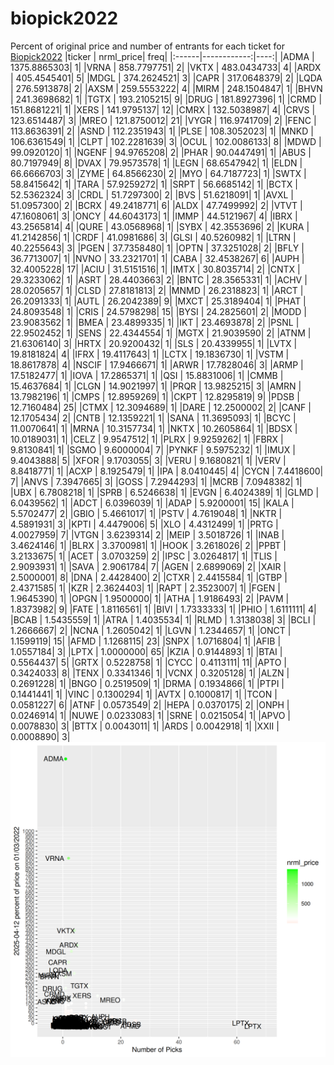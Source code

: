 # biopick2022
Percent of original price and number of entrants for each ticket for [Biopick2022](https://twitter.com/hashtag/Biopick2022)
|ticker |   nrml_price| freq|
|:------|------------:|----:|
|ADMA   | 1375.8865303|    1|
|VRNA   |  858.7797751|    2|
|VKTX   |  483.0434733|    4|
|ARDX   |  405.4545401|    5|
|MDGL   |  374.2624521|    3|
|CAPR   |  317.0648379|    2|
|LQDA   |  276.5913878|    2|
|AXSM   |  259.5553222|    4|
|MIRM   |  248.1504847|    1|
|BHVN   |  241.3698682|    1|
|TGTX   |  193.2105215|    9|
|DRUG   |  181.8927396|    1|
|CRMD   |  151.8681221|    1|
|XERS   |  141.9795137|   12|
|CMRX   |  132.5038987|    4|
|CRVS   |  123.6514487|    3|
|MREO   |  121.8750012|   21|
|VYGR   |  116.9741709|    2|
|FENC   |  113.8636391|    2|
|ASND   |  112.2351943|    1|
|PLSE   |  108.3052023|    1|
|MNKD   |  106.6361549|    1|
|CLPT   |  102.2281639|    3|
|OCUL   |  102.0086133|    8|
|MDWD   |   99.0920120|    1|
|NGENF  |   94.9765208|    2|
|PHAR   |   90.0447491|    1|
|ABUS   |   80.7197949|    8|
|DVAX   |   79.9573578|    1|
|LEGN   |   68.6547942|    1|
|ELDN   |   66.6666703|    3|
|ZYME   |   64.8566230|    2|
|MYO    |   64.7187723|    1|
|SWTX   |   58.8415642|    1|
|TARA   |   57.9259272|    1|
|SRPT   |   56.6685142|    1|
|BCTX   |   52.5362324|    3|
|CRDL   |   51.7297300|    2|
|BVS    |   51.6218091|    1|
|AVXL   |   51.0957300|    2|
|BCRX   |   49.2418771|    6|
|ALDX   |   47.7499992|    2|
|VTVT   |   47.1608061|    3|
|ONCY   |   44.6043173|    1|
|IMMP   |   44.5121967|    4|
|IBRX   |   43.2565814|    4|
|QURE   |   43.0568968|    1|
|SYBX   |   42.3553696|    2|
|KURA   |   41.2142856|    1|
|CRDF   |   41.0981686|    3|
|GLSI   |   40.5260982|    1|
|LTRN   |   40.2255643|    3|
|PGEN   |   37.7358480|    1|
|OPTN   |   37.3251028|    2|
|BFLY   |   36.7713007|    1|
|NVNO   |   33.2321701|    1|
|CABA   |   32.4538267|    6|
|AUPH   |   32.4005228|   17|
|ACIU   |   31.5151516|    1|
|IMTX   |   30.8035714|    2|
|CNTX   |   29.3233062|    1|
|ASRT   |   28.4403663|    2|
|BNTC   |   28.3565331|    1|
|ACHV   |   28.0205657|    1|
|CLSD   |   27.8181813|    2|
|MNMD   |   26.2318823|    1|
|ARCT   |   26.2091333|    1|
|AUTL   |   26.2042389|    9|
|MXCT   |   25.3189404|    1|
|PHAT   |   24.8093548|    1|
|CRIS   |   24.5798298|   15|
|BYSI   |   24.2825601|    2|
|MODD   |   23.9083562|    1|
|BMEA   |   23.4899335|    1|
|IKT    |   23.4693878|    2|
|PSNL   |   22.9502452|    1|
|SENS   |   22.4344554|    1|
|MGTX   |   21.9039590|    2|
|ATNM   |   21.6306140|    3|
|HRTX   |   20.9200432|    1|
|SLS    |   20.4339955|    1|
|LVTX   |   19.8181824|    4|
|IFRX   |   19.4117643|    1|
|LCTX   |   19.1836730|    1|
|VSTM   |   18.8617878|    4|
|NSCIF  |   17.9466671|    1|
|ARWR   |   17.7828046|    3|
|ARMP   |   17.5182477|    1|
|IOVA   |   17.2865371|    1|
|QSI    |   15.8831006|    1|
|CMMB   |   15.4637684|    1|
|CLGN   |   14.9021997|    1|
|PRQR   |   13.9825215|    3|
|AMRN   |   13.7982196|    1|
|CMPS   |   12.8959269|    1|
|CKPT   |   12.8295819|    9|
|PDSB   |   12.7160484|   25|
|CTMX   |   12.3094689|    1|
|DARE   |   12.2500002|    2|
|CANF   |   12.1705434|    2|
|CNTB   |   12.1359221|    1|
|SANA   |   11.3695093|    1|
|BCYC   |   11.0070641|    1|
|MRNA   |   10.3157734|    1|
|NKTX   |   10.2605864|    1|
|BDSX   |   10.0189031|    1|
|CELZ   |    9.9547512|    1|
|PLRX   |    9.9259262|    1|
|FBRX   |    9.8130841|    1|
|SGMO   |    9.6000004|    7|
|PYNKF  |    9.5975232|    1|
|IMUX   |    9.4043888|    5|
|XFOR   |    9.1703055|    3|
|VERU   |    9.1680821|    1|
|VERV   |    8.8418771|    1|
|ACXP   |    8.1925479|    1|
|IPA    |    8.0410445|    4|
|CYCN   |    7.4418600|    7|
|ANVS   |    7.3947665|    3|
|GOSS   |    7.2944293|    1|
|MCRB   |    7.0948382|    1|
|UBX    |    6.7808218|    1|
|SPRB   |    6.5246638|    1|
|EVGN   |    6.4024389|    1|
|GLMD   |    6.0439562|    1|
|ADCT   |    6.0396039|    1|
|ADAP   |    5.9200001|   15|
|KALA   |    5.5702477|    2|
|GBIO   |    5.4661017|    1|
|PSTV   |    4.7619048|    1|
|NKTR   |    4.5891931|    3|
|KPTI   |    4.4479006|    5|
|XLO    |    4.4312499|    1|
|PRTG   |    4.0027959|    7|
|VTGN   |    3.6239314|    2|
|MEIP   |    3.5018726|    1|
|INAB   |    3.4624146|    1|
|BLRX   |    3.3700981|    1|
|HOOK   |    3.2618026|    2|
|PPBT   |    3.2133675|    1|
|ACET   |    3.0703259|    2|
|IPSC   |    3.0264817|    1|
|TLIS   |    2.9093931|    1|
|SAVA   |    2.9061784|    7|
|AGEN   |    2.6899069|    2|
|XAIR   |    2.5000001|    8|
|DNA    |    2.4428400|    2|
|CTXR   |    2.4415584|    1|
|GTBP   |    2.4371585|    1|
|KZR    |    2.3624403|    1|
|RAPT   |    2.3523007|    1|
|FGEN   |    1.9645390|    1|
|OPGN   |    1.9500000|    1|
|ATHA   |    1.9186493|    2|
|PAVM   |    1.8373982|    9|
|FATE   |    1.8116561|    1|
|BIVI   |    1.7333333|    1|
|PHIO   |    1.6111111|    4|
|BCAB   |    1.5435559|    1|
|ATRA   |    1.4035534|    1|
|RLMD   |    1.3138038|    3|
|BCLI   |    1.2666667|    2|
|NCNA   |    1.2605042|    1|
|LGVN   |    1.2344657|    1|
|ONCT   |    1.1599119|   15|
|AFMD   |    1.1268115|   23|
|SNPX   |    1.0716804|    1|
|AFIB   |    1.0557184|    3|
|LPTX   |    1.0000000|   65|
|KZIA   |    0.9144893|    1|
|BTAI   |    0.5564437|    5|
|GRTX   |    0.5228758|    1|
|CYCC   |    0.4113111|   11|
|APTO   |    0.3424033|    8|
|TENX   |    0.3341346|    1|
|VCNX   |    0.3205128|    1|
|ALZN   |    0.2691228|    1|
|BNGO   |    0.2519509|    1|
|DRMA   |    0.1934866|    1|
|PTPI   |    0.1441441|    1|
|VINC   |    0.1300294|    1|
|AVTX   |    0.1000817|    1|
|TCON   |    0.0581227|    6|
|ATNF   |    0.0573549|    2|
|HEPA   |    0.0370175|    2|
|ONPH   |    0.0246914|    1|
|NUWE   |    0.0233083|    1|
|SRNE   |    0.0215054|    1|
|APVO   |    0.0078830|    3|
|BTTX   |    0.0043011|    1|
|ARDS   |    0.0042918|    1|
|XXII   |    0.0008890|    3|
![retvspicks](biopicks.png?raw=true)

